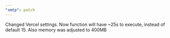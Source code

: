 ```yaml
---
"smtp": patch
---
```


Changed Vercel settings. Now function will have ~25s to execute, instead of default 15. Also memory was adjusted to 400MB
